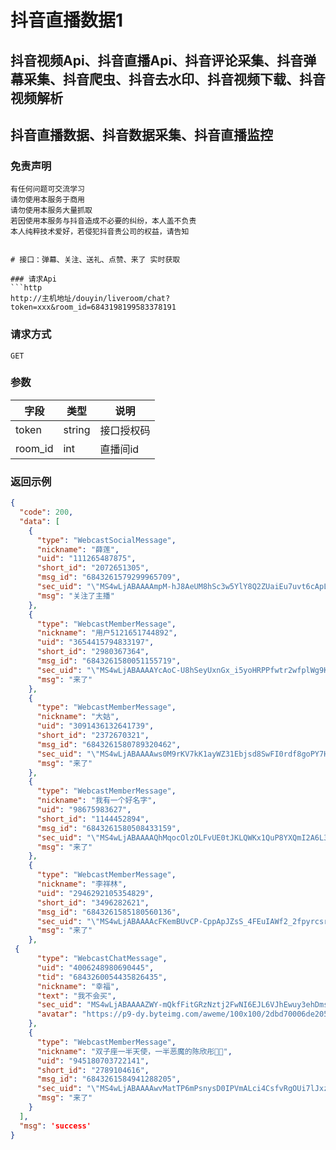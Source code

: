 # 抖音直播数据1


## 抖音视频Api、抖音直播Api、抖音评论采集、抖音弹幕采集、抖音爬虫、抖音去水印、抖音视频下载、抖音视频解析
## 抖音直播数据、抖音数据采集、抖音直播监控

### 免责声明
```
有任何问题可交流学习
请勿使用本服务于商用
请勿使用本服务大量抓取
若因使用本服务与抖音造成不必要的纠纷，本人盖不负责
本人纯粹技术爱好，若侵犯抖音贵公司的权益，请告知
```
```

# 接口：弹幕、关注、送礼、点赞、来了 实时获取

### 请求Api
```http
http://主机地址/douyin/liveroom/chat?token=xxx&room_id=6843198199583378191
```


### 请求方式
```http
GET
```

### 

### 参数
| 字段 | 类型 | 说明 |
| --- | --- | --- |
| token | string | 接口授权码 |
| room_id | int | 直播间id |


### 

### 返回示例
```json
{
  "code": 200,
  "data": [
    {
      "type": "WebcastSocialMessage",
      "nickname": "薛莲",
      "uid": "111265487875",
      "short_id": "2072651305",
      "msg_id": "6843261579299965709",
      "sec_uid": "\"MS4wLjABAAAAmpM-hJ8AeUM8hSc3w5YlY8Q2ZUaiEu7uvt6cApLkyjg\"",
      "msg": "关注了主播"
    },
    {
      "type": "WebcastMemberMessage",
      "nickname": "用户5121651744892",
      "uid": "3654415794833197",
      "short_id": "2980367364",
      "msg_id": "6843261580051155719",
      "sec_uid": "\"MS4wLjABAAAAYcAoC-U8hSeyUxnGx_i5yoHRPPfwtr2wfplWg9KGsSMXyi7pWlPMV6XwMX7xpDgK\"",
      "msg": "来了"
    },
    {
      "type": "WebcastMemberMessage",
      "nickname": "大姑",
      "uid": "3091436132641739",
      "short_id": "2372670321",
      "msg_id": "6843261580789320462",
      "sec_uid": "\"MS4wLjABAAAAws0M9rKV7kK1ayWZ31Ebjsd8SwFI0rdf8goPY7HI8tELNK1XkFpX25yvHqe8WY9d\"",
      "msg": "来了"
    },
    {
      "type": "WebcastMemberMessage",
      "nickname": "我有一个好名字",
      "uid": "98675983627",
      "short_id": "1144452894",
      "msg_id": "6843261580508433159",
      "sec_uid": "\"MS4wLjABAAAAQhMqocOlzOLFvUE0tJKLQWKx1QuP8YXQmI2A6L3kWLQ\"",
      "msg": "来了"
    },
    {
      "type": "WebcastMemberMessage",
      "nickname": "李祥林",
      "uid": "2946292105354829",
      "short_id": "3496282621",
      "msg_id": "6843261585180560136",
      "sec_uid": "\"MS4wLjABAAAAcFKemBUvCP-CppApJZsS_4FEuIAWf2_2fpyrcsrs1PZi4U0PyXOK-3qRy4dVnAWW\"",
      "msg": "来了"
    },
 {
      "type": "WebcastChatMessage",
      "uid": "4006248980690445",
      "tid": "6843260054435826435",
      "nickname": "幸福",
      "text": "我不会买",
      "sec_uid": "MS4wLjABAAAAZWY-mQkfFitGRzNztj2FwNI6EJL6VJhEwuy3ehDmsVNBst1E2dU4umtJKmX4VW5S",
      "avatar": "https://p9-dy.byteimg.com/aweme/100x100/2dbd70006de205b08161b.jpeg?from=4010531038"
    },
    {
      "type": "WebcastMemberMessage",
      "nickname": "双子座一半天使，一半恶魔的陈欣彤🌺🌺",
      "uid": "945180703722141",
      "short_id": "2789104616",
      "msg_id": "6843261584941288205",
      "sec_uid": "\"MS4wLjABAAAAwvMatTP6mPsnysD0IPVmALci4CsfvRgOUi7lJxzq-c8\"",
      "msg": "来了"
    }
  ],
  "msg": 'success'
}
```
